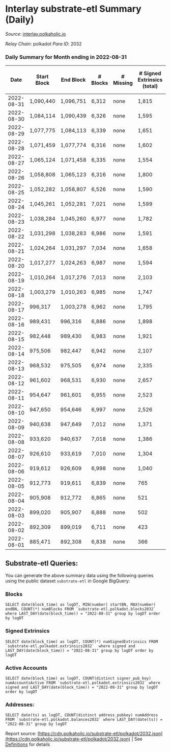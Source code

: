# Interlay substrate-etl Summary (Daily)

_Source_: [interlay.polkaholic.io](https://interlay.polkaholic.io)

*Relay Chain*: polkadot
*Para ID*: 2032



### Daily Summary for Month ending in 2022-08-31


| Date | Start Block | End Block | # Blocks | # Missing | # Signed Extrinsics (total) | # Active Accounts | # Addresses with Balances | # Events | # Transfers | # XCM Transfers In | # XCM Transfers Out |
| ---- | ----------- | --------- | -------- | --------- | --------------------------- | ----------------- | ------------------------- | -------- | ----------- | ------------------ | ------------------- |
| 2022-08-31 | 1,090,440 | 1,096,751 | 6,312 | none  | 1,815 | 396 | 9,337 | 57,871 | 6,810 ($349,587.27) | 10 ($85,496.02) | 14 ($2,148.71) |
| 2022-08-30 | 1,084,114 | 1,090,439 | 6,326 | none  | 1,595 | 190 | 9,329 | 57,260 | 6,658 ($76,364.33) | 19 ($10,195.52) | 18 ($2,176.79) |
| 2022-08-29 | 1,077,775 | 1,084,113 | 6,339 | none  | 1,651 | 188 | 9,302 | 57,318 | 6,617 ($113,841.90) | 13 ($62,299.90) | 14 ($2,247.89) |
| 2022-08-28 | 1,071,459 | 1,077,774 | 6,316 | none  | 1,602 | 174 | 9,295 | 56,799 | 6,549 ($71,352.65) | 16 ($16,640.45) | 14 ($2,516.77) |
| 2022-08-27 | 1,065,124 | 1,071,458 | 6,335 | none  | 1,554 | 185 | 9,286 | 57,074 | 6,650 ($91,731.24) | 16 ($4,265.49) | 21 ($10,386.28) |
| 2022-08-26 | 1,058,808 | 1,065,123 | 6,316 | none  | 1,800 | 196 | 9,264 | 57,829 | 6,627 ($126,063.16) | 23 ($160,071.12) | 23 ($34,106.62) |
| 2022-08-25 | 1,052,282 | 1,058,807 | 6,526 | none  | 1,590 | 184 | 9,255 | 58,704 | 6,823 ($96,613.64) | 14 ($4,465.93) | 21 ($7,736.30) |
| 2022-08-24 | 1,045,261 | 1,052,281 | 7,021 | none  | 1,599 | 178 | 9,234 | 62,518 | 7,274 ($95,290.69) | 17 ($13,953.61) | 17 ($8,926.93) |
| 2022-08-23 | 1,038,284 | 1,045,260 | 6,977 | none  | 1,782 | 187 | 9,214 | 62,795 | 7,261 ($163,701.21) | 8 ($70,853.94) | 23 ($11,728.99) |
| 2022-08-22 | 1,031,298 | 1,038,283 | 6,986 | none  | 1,591 | 183 | 9,189 | 62,371 | 7,263 ($217,921.95) | 22 ($1,478,719.37) | 11 ($3,656.64) |
| 2022-08-21 | 1,024,264 | 1,031,297 | 7,034 | none  | 1,658 | 192 | 9,166 | 62,864 | 7,305 ($112,636.76) | 23 ($13,581.52) | 30 ($7,205.58) |
| 2022-08-20 | 1,017,277 | 1,024,263 | 6,987 | none  | 1,594 | 185 | 9,157 | 62,432 | 7,266 ($159,868.34) | 14 ($3,086.88) | 11 ($3,074.52) |
| 2022-08-19 | 1,010,264 | 1,017,276 | 7,013 | none  | 2,103 | 236 | 9,117 | 64,888 | 7,465 ($170,687.46) | 38 ($29,847.85) | 53 ($14,753.74) |
| 2022-08-18 | 1,003,279 | 1,010,263 | 6,985 | none  | 1,747 | 197 | 9,072 | 63,176 | 7,292 ($120,612.28) | 54 ($7,212.59) | 32 ($13,147.98) |
| 2022-08-17 | 996,317 | 1,003,278 | 6,962 | none  | 1,795 | 196 | 9,038 | 63,333 | 7,301 ($341,876.28) | 29 ($47,388.29) | 29 ($14,289.79) |
| 2022-08-16 | 989,431 | 996,316 | 6,886 | none  | 1,898 | 206 | 9,021 | 63,467 | 7,328 ($307,816.31) | 39 ($20,035.49) | 38 ($13,268.33) |
| 2022-08-15 | 982,448 | 989,430 | 6,983 | none  | 1,921 | 209 | 8,945 | 63,933 | 7,359 ($261,152.96) | 31 ($25,908.21) | 66 ($44,580.02) |
| 2022-08-14 | 975,506 | 982,447 | 6,942 | none  | 2,107 | 268 | 8,922 | 65,290 | 7,515 ($462,740.47) | 133 ($395,165.49) | 196 ($127,974.24) |
| 2022-08-13 | 968,532 | 975,505 | 6,974 | none  | 2,335 | 279 | 8,884 | 66,358 | 7,546 ($396,083.77) | 92 ($67,398.73) | 174 ($208,312.92) |
| 2022-08-12 | 961,602 | 968,531 | 6,930 | none  | 2,657 | 270 | 8,845 | 67,734 | 7,493 ($290,518.44) | 87 ($151,750.29) | 147 ($132,935.81) |
| 2022-08-11 | 954,647 | 961,601 | 6,955 | none  | 2,523 | 331 | 8,790 | 63,659 | 3,892 ($16,478,802.69) | 73 ($1,841,282.80) | 138 ($75,639.58) |
| 2022-08-10 | 947,650 | 954,646 | 6,997 | none  | 2,526 | 256 | 8,713 | 57,576 | 378 ($142,120.26) | 129 ($1,338,900.35) | 91 ($50,840.51) |
| 2022-08-09 | 940,638 | 947,649 | 7,012 | none  | 1,371 | 199 | 8,662 | 47,776 | 282 ($54,517.00) | 29 ($15,358.07) | 57 ($17,838.22) |
| 2022-08-08 | 933,620 | 940,637 | 7,018 | none  | 1,386 | 233 | 8,629 | 48,289 | 390 ($86,455.12) | 30 ($23,878.33) | 65 ($13,787.79) |
| 2022-08-07 | 926,610 | 933,619 | 7,010 | none  | 1,304 | 217 | 8,556 | 47,505 | 323 ($218,831.88) | 36 ($11,235.44) | 76 ($18,355.88) |
| 2022-08-06 | 919,612 | 926,609 | 6,998 | none  | 1,040 | 283 | 8,538 | 47,682 | 543 ($141,389.03) | 84 ($43,667.16) | 122 ($49,450.76) |
| 2022-08-05 | 912,773 | 919,611 | 6,839 | none  | 765 | 269 | 8,438 | 45,602 | 526 ($167,669.17) | 52 ($9,928.00) | 173 ($66,052.01) |
| 2022-08-04 | 905,908 | 912,772 | 6,865 | none  | 521 | 214 | 8,370 | 44,088 | 288 ($76,354.90) | 4 ($109.06) | 61 ($30,472.65) |
| 2022-08-03 | 899,020 | 905,907 | 6,888 | none  | 502 | 195 | 8,349 | 44,167 | 290 ($31,918.10) | 4 ($61.70) | 67 ($4,864.48) |
| 2022-08-02 | 892,309 | 899,019 | 6,711 | none  | 423 | 148 | 8,315 | 42,513 | 186 ($74,625.38) | 4 ($9.86) | 46 ($37,255.80) |
| 2022-08-01 | 885,471 | 892,308 | 6,838 | none  | 366 | 134 | 8,307 | 43,089 | 160 ($19,684.01) | 1 ($0.02) | 9 ($348.10) |

## Substrate-etl Queries:
You can generate the above summary data using the following queries using the public dataset `substrate-etl` in Google BigQuery:


### Blocks
```
SELECT date(block_time) as logDT, MIN(number) startBN, MAX(number) endBN, COUNT(*) numBlocks FROM `substrate-etl.polkadot.blocks2032`  where LAST_DAY(date(block_time)) = "2022-08-31" group by logDT order by logDT
```


### Signed Extrinsics
```
SELECT date(block_time) as logDT, COUNT(*) numSignedExtrinsics FROM `substrate-etl.polkadot.extrinsics2032`  where signed and LAST_DAY(date(block_time)) = "2022-08-31" group by logDT order by logDT
```


### Active Accounts
```
SELECT date(block_time) as logDT, COUNT(distinct signer_pub_key) numAccountsActive FROM `substrate-etl.polkadot.extrinsics2032` where signed and LAST_DAY(date(block_time)) = "2022-08-31" group by logDT order by logDT
```


### Addresses:
```
SELECT date(ts) as logDT, COUNT(distinct address_pubkey) numAddress FROM `substrate-etl.polkadot.balances2032` where LAST_DAY(date(ts)) = "2022-08-31" group by logDT
```



Report source: [https://cdn.polkaholic.io/substrate-etl/polkadot/2032.json](https://cdn.polkaholic.io/substrate-etl/polkadot/2032.json) | See [Definitions](/DEFINITIONS.md) for details
